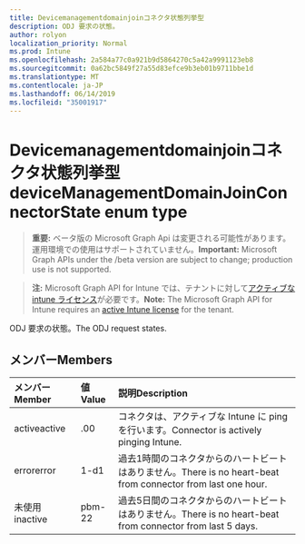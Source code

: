 ```yaml
---
title: Devicemanagementdomainjoinコネクタ状態列挙型
description: ODJ 要求の状態。
author: rolyon
localization_priority: Normal
ms.prod: Intune
ms.openlocfilehash: 2a584a77c0a921b9d5864270c5a42a9991123eb8
ms.sourcegitcommit: 0a62bc5849f27a55d83efce9b3eb01b9711bbe1d
ms.translationtype: MT
ms.contentlocale: ja-JP
ms.lasthandoff: 06/14/2019
ms.locfileid: "35001917"
---
```

# <a name="devicemanagementdomainjoinconnectorstate-enum-type"></a><span data-ttu-id="0feb4-103">Devicemanagementdomainjoinコネクタ状態列挙型</span><span class="sxs-lookup"><span data-stu-id="0feb4-103">deviceManagementDomainJoinConnectorState enum type</span></span>

> <span data-ttu-id="0feb4-104">**重要:** ベータ版の Microsoft Graph Api は変更される可能性があります。運用環境での使用はサポートされていません。</span><span class="sxs-lookup"><span data-stu-id="0feb4-104">**Important:** Microsoft Graph APIs under the /beta version are subject to change; production use is not supported.</span></span>

> <span data-ttu-id="0feb4-105">**注:** Microsoft Graph API for Intune では、テナントに対して[アクティブな intune ライセンス](https://go.microsoft.com/fwlink/?linkid=839381)が必要です。</span><span class="sxs-lookup"><span data-stu-id="0feb4-105">**Note:** The Microsoft Graph API for Intune requires an [active Intune license](https://go.microsoft.com/fwlink/?linkid=839381) for the tenant.</span></span>

<span data-ttu-id="0feb4-106">ODJ 要求の状態。</span><span class="sxs-lookup"><span data-stu-id="0feb4-106">The ODJ request states.</span></span>

## <a name="members"></a><span data-ttu-id="0feb4-107">メンバー</span><span class="sxs-lookup"><span data-stu-id="0feb4-107">Members</span></span>
|<span data-ttu-id="0feb4-108">メンバー</span><span class="sxs-lookup"><span data-stu-id="0feb4-108">Member</span></span>|<span data-ttu-id="0feb4-109">値</span><span class="sxs-lookup"><span data-stu-id="0feb4-109">Value</span></span>|<span data-ttu-id="0feb4-110">説明</span><span class="sxs-lookup"><span data-stu-id="0feb4-110">Description</span></span>|
|:---|:---|:---|
|<span data-ttu-id="0feb4-111">active</span><span class="sxs-lookup"><span data-stu-id="0feb4-111">active</span></span>|<span data-ttu-id="0feb4-112">.0</span><span class="sxs-lookup"><span data-stu-id="0feb4-112">0</span></span>|<span data-ttu-id="0feb4-113">コネクタは、アクティブな Intune に ping を行います。</span><span class="sxs-lookup"><span data-stu-id="0feb4-113">Connector is actively pinging Intune.</span></span>|
|<span data-ttu-id="0feb4-114">error</span><span class="sxs-lookup"><span data-stu-id="0feb4-114">error</span></span>|<span data-ttu-id="0feb4-115">1-d</span><span class="sxs-lookup"><span data-stu-id="0feb4-115">1</span></span>|<span data-ttu-id="0feb4-116">過去1時間のコネクタからのハートビートはありません。</span><span class="sxs-lookup"><span data-stu-id="0feb4-116">There is no heart-beat from connector from last one hour.</span></span>|
|<span data-ttu-id="0feb4-117">未使用</span><span class="sxs-lookup"><span data-stu-id="0feb4-117">inactive</span></span>|<span data-ttu-id="0feb4-118">pbm-2</span><span class="sxs-lookup"><span data-stu-id="0feb4-118">2</span></span>|<span data-ttu-id="0feb4-119">過去5日間のコネクタからのハートビートはありません。</span><span class="sxs-lookup"><span data-stu-id="0feb4-119">There is no heart-beat from connector from last 5 days.</span></span>|






